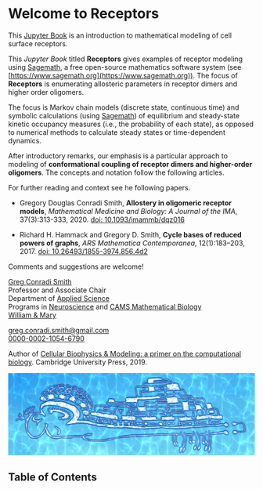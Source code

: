 # Welcome to __Receptors__

This [Jupyter Book](https://jupyterbook.org) is an introduction to mathematical modeling of cell surface receptors. 

This *Jupyter Book* titled **Receptors** gives examples of receptor modeling using [Sagemath](https://www.sagemath.org), a free open-source mathematics software system (see [https://www.sagemath.org](https://www.sagemath.org)). The focus of **Receptors** is enumerating allosteric parameters in receptor dimers and higher order oligomers.


The focus is Markov chain models \(discrete state, continuous time\) and symbolic calculations \(using [Sagemath](https://www.sagemath.org/)\) of equilibrium and steady\-state kinetic occupancy measures \(i.e., the probability of each state\), as opposed to numerical methods to calculate steady states or time\-dependent dynamics.

After introductory remarks, our emphasis is a particular approach to modeling of **conformational coupling of receptor dimers and higher\-order oligomers**.  The concepts and notation follow the following articles.


For further reading and context see he following papers.

* Gregory Douglas Conradi Smith, **Allostery in oligomeric receptor models**, *Mathematical Medicine and Biology: A Journal of the IMA*, 37(3):313-333, 2020. [doi: 10.1093/imammb/dqz016](https://doi.org/10.1093/imammb/dqz016)

* Richard H. Hammack and Gregory D. Smith, **Cycle bases of reduced powers of graphs**, *ARS Mathematica Contemporanea*, 12(1):183–203, 2017. [doi: 10.26493/1855-3974.856.4d2](https://doi.org/10.26493/1855-3974.856.4d2)

Comments and suggestions are welcome!

[Greg Conradi Smith](https://gregconradismith.wordpress.com/)\
Professor and Associate Chair\
Department of [Applied Science](https://www.wm.edu/as/appliedscience/)\
Programs in [Neuroscience](https://www.wm.edu/as/neuroscience/) and [CAMS Mathematical Biology](https://www.wm.edu/as/cams/mathematical-biology/)\
[William & Mary](https://www.wm.edu/)

greg.conradi.smith@gmail.com\
[0000-0002-1054-6790](https://orcid.org/0000-0002-1054-6790)

Author of [Cellular Biophysics \& Modeling: a primer on the computational biology](https://www.cambridge.org/core/books/cellular-biophysics-and-modeling/0C728F4C44D89D8F3BA62E41A0D7336F). Cambridge University Press, 2019.





![Doodle](images/Doodle.png)

## Table of Contents

```{tableofcontents}
```


